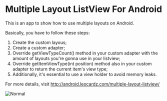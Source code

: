 Multiple Layout ListView For Android
========================

This is an app to show how to use multiple layouts on Android.

Basically, you have to follow these steps:

1. Create the custom layous;
2. Create a custom adapter;
3. Override getViewTypeCount() method in your custom adapter with the amount of layouts you're gonna use in your listview;
4. Override getItemViewType(int position) method also in your custom adapter to return the current item's view type;
5. Additionally, it's essential to use a view holder to avoid memory leaks.


For more details, visit http://android.leocardz.com/multiple-layout-listview/


![Normal](https://dl.dropbox.com/s/b0iuiso6wis2c1m/multi.gif)
